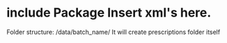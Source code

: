 # include Package Insert xml's here.
Folder structure: /data/batch_name/
It will create prescriptions folder itself